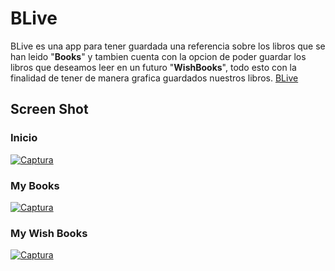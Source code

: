# BLive
BLive es una app para tener guardada una referencia sobre los libros que se han leido "**Books**" y tambien cuenta con la 
opcion de poder guardar los libros que deseamos leer en un futuro "**WishBooks**", todo esto con la finalidad de tener de manera 
grafica guardados nuestros libros. [BLive](https://blivee.herokuapp.com/)

## Screen Shot
### Inicio
<a href="https://ibb.co/sKJ137B"><img src="https://i.ibb.co/Mc51NdX/Captura.png" alt="Captura" border="0"></a>
### My Books
<a href="https://ibb.co/DgmyhQ1"><img src="https://i.ibb.co/QjhRLMJ/Captura.png" alt="Captura" border="0"></a>
### My Wish Books
<a href="https://ibb.co/gtqdD57"><img src="https://i.ibb.co/F8ZXBSW/Captura.png" alt="Captura" border="0"></a>

